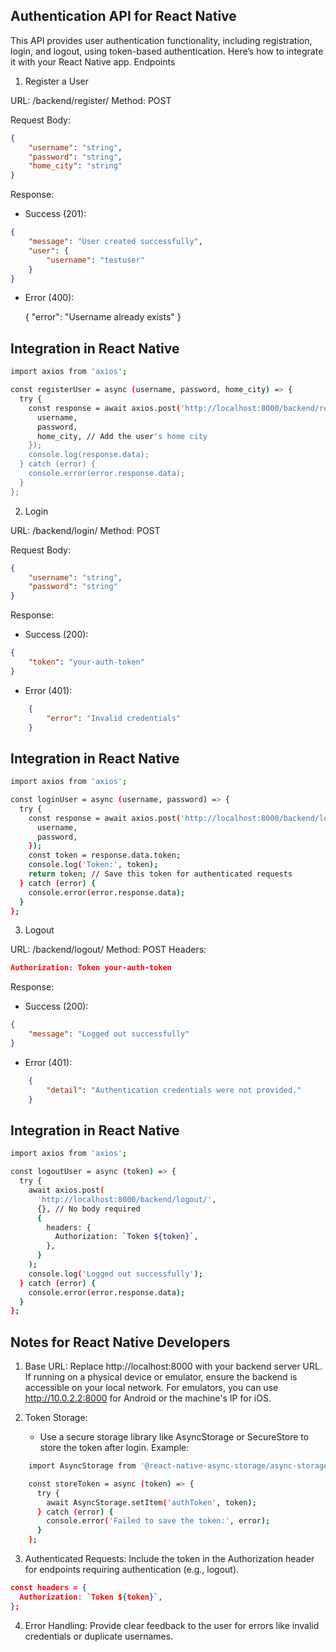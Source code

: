 ## Authentication API for React Native

This API provides user authentication functionality, including registration, login, and logout, using token-based authentication. Here’s how to integrate it with your React Native app.
Endpoints
1. Register a User

URL: /backend/register/
Method: POST

Request Body:
```json
{
    "username": "string",
    "password": "string",
    "home_city": "string"
}
```

Response:

* Success (201):
```json
{
    "message": "User created successfully",
    "user": {
        "username": "testuser"
    }
}
```

* Error (400):

    {
        "error": "Username already exists"
    }

## Integration in React Native

```bash
import axios from 'axios';

const registerUser = async (username, password, home_city) => {
  try {
    const response = await axios.post('http://localhost:8000/backend/register/', {
      username,
      password,
      home_city, // Add the user's home city
    });
    console.log(response.data);
  } catch (error) {
    console.error(error.response.data);
  }
};
```

2. Login

URL: /backend/login/
Method: POST

Request Body:
```json
{
    "username": "string",
    "password": "string"
}
```

Response:

* Success (200):
```json
{
    "token": "your-auth-token"
}
```

* Error (401):
```json
    {
        "error": "Invalid credentials"
    }
```

## Integration in React Native

```bash
import axios from 'axios';

const loginUser = async (username, password) => {
  try {
    const response = await axios.post('http://localhost:8000/backend/login/', {
      username,
      password,
    });
    const token = response.data.token;
    console.log('Token:', token);
    return token; // Save this token for authenticated requests
  } catch (error) {
    console.error(error.response.data);
  }
};
```

3. Logout

URL: /backend/logout/
Method: POST
Headers:

```json
Authorization: Token your-auth-token
```

Response:

* Success (200):
```json
{
    "message": "Logged out successfully"
}
```

* Error (401):
```json
    {
        "detail": "Authentication credentials were not provided."
    }
```

## Integration in React Native
```bash
import axios from 'axios';

const logoutUser = async (token) => {
  try {
    await axios.post(
      'http://localhost:8000/backend/logout/',
      {}, // No body required
      {
        headers: {
          Authorization: `Token ${token}`,
        },
      }
    );
    console.log('Logged out successfully');
  } catch (error) {
    console.error(error.response.data);
  }
};
```

## Notes for React Native Developers

1. Base URL: Replace http://localhost:8000 with your backend server URL. If running on a physical device or emulator, ensure the backend is accessible on your local network.
        For emulators, you can use http://10.0.2.2:8000 for Android or the machine's IP for iOS.

2. Token Storage:
    * Use a secure storage library like AsyncStorage or SecureStore to store the token after login.
    Example:
```bash
    import AsyncStorage from '@react-native-async-storage/async-storage';

    const storeToken = async (token) => {
      try {
        await AsyncStorage.setItem('authToken', token);
      } catch (error) {
        console.error('Failed to save the token:', error);
      }
    };
```

3. Authenticated Requests: Include the token in the Authorization header for endpoints requiring authentication (e.g., logout).
```json
const headers = {
  Authorization: `Token ${token}`,
};
```
4. Error Handling: Provide clear feedback to the user for errors like invalid credentials or duplicate usernames.
